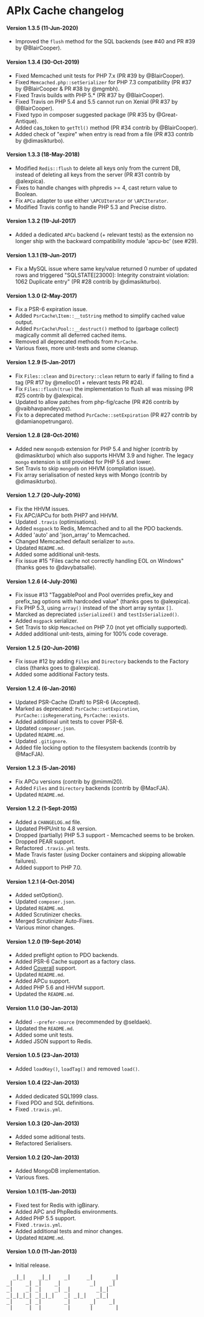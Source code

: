 # APIx Cache changelog

#### Version 1.3.5 (11-Jun-2020)
- Improved the `flush` method for the SQL backends (see #40 and PR #39 by @BlairCooper).

#### Version 1.3.4 (30-Oct-2019)
- Fixed Memcached unit tests for PHP 7.x (PR #39 by @BlairCooper).
- Fixed `Memcached.php::setSerializer` for PHP 7.3 compatibility (PR #37 by @BlairCooper & PR #38 by @mgmbh).
- Fixed Travis builds with PHP 5.* (PR #37 by @BlairCooper).
- Fixed Travis on PHP 5.4 and 5.5 cannot run on Xenial (PR #37 by @BlairCooper).
- Fixed typo in composer suggested package (PR #35 by @Great-Antique).
- Added cas_token to `getTtl()` method (PR #34 contrib by @BlairCooper).
- Added check of "expire" when entry is read from a file (PR #33 contrib by @dimasikturbo).

#### Version 1.3.3 (18-May-2018)
- Modified `Redis::flush` to delete all keys only from the current DB, instead of deleting all keys from the server (PR #31 contrib by @alexpica).
- Fixes to handle changes with phpredis >= 4, cast return value to Boolean. 
- Fix `APCu` adapter to use either `\APCUIterator` or `\APCIterator`.
- Modified Travis config to handle PHP 5.3 and Precise distro.

#### Version 1.3.2 (19-Jul-2017)
- Added a dedicated `APCu` backend (+ relevant tests) as the extension no longer ship with the backward compatibility module 'apcu-bc’ (see #29).

#### Version 1.3.1 (19-Jun-2017)
- Fix a MySQL issue where same key/value returned 0 number of updated rows and triggered "SQLSTATE[23000]: Integrity constraint violation: 1062 Duplicate entry" (PR #28 contrib by @dimasikturbo).

#### Version 1.3.0 (2-May-2017)
- Fix a PSR-6 expiration issue.
- Added `PsrCache\Item::__toString` method to simplify cached value output.
- Added `PsrCache\Pool::__destruct()` method to (garbage collect) magically commit all deferred cached items.
- Removed all deprecated methods from `PsrCache`.
- Various fixes, more unit-tests and some cleanup.

#### Version 1.2.9 (5-Jan-2017)
- Fix `Files::clean` and `Directory::clean` return to early if failing to find a tag (PR #17 by @melloc01 + relevant tests PR #24).
- Fix `Files::flush(true)` the implementation to flush all was missing (PR #25 contrib by @alexpica).
- Updated to allow patches from php-fig/cache (PR #26 contrib by @vaibhavpandeyvpz).
- Fix to a deprecated method `PsrCache::setExpiration` (PR #27 contrib by @damianopetrungaro).

#### Version 1.2.8 (28-Oct-2016)
- Added new `mongodb` extension for PHP 5.4 and higher (contrib by @dimasikturbo) which also supports HHVM 3.9 and higher. The legacy `mongo` extension is still provided for PHP 5.6 and lower.
- Set Travis to skip `mongodb` on HHVM (compilation issue).
- Fix array serialisation of nested keys with Mongo (contrib by @dimasikturbo).

#### Version 1.2.7 (20-July-2016)
- Fix the HHVM issues.
- Fix APC/APCu for both PHP7 and HHVM.
- Updated `.travis` (optimisations).
- Added `msgpack` to Redis, Memcached and to all the PDO backends.  
- Added 'auto' and 'json_array' to Memcached.
- Changed Memcached default serializer to `auto`.
- Updated `README.md`.
- Added some additional unit-tests.
- Fix issue #15 "Files cache not correctly handling EOL on Windows" (thanks goes to @davybatsalle). 

#### Version 1.2.6 (4-July-2016)
- Fix issue #13 "TaggablePool and Pool overrides prefix_key and prefix_tag options with hardcoded value" (thanks goes to @alexpica). 
- Fix PHP 5.3, using `array()` instead of the short array syntax `[]`.
- Marcked as depreciated `isSerialized()` and `testIsSerialized()`.
- Added `msgpack` serializer.
- Set Travis to skip `Memcached` on PHP 7.0 (not yet officially supported).
- Added additional unit-tests, aiming for 100% code coverage.

#### Version 1.2.5 (20-Jun-2016)
- Fix issue #12 by adding `Files` and `Directory` backends to the Factory class (thanks goes to @alexpica). 
- Added some additional Factory tests.

#### Version 1.2.4 (6-Jan-2016)
- Updated PSR-Cache (Draft) to PSR-6 (Accepted).
- Marked as deprecated: `PsrCache::setExpiration`, `PsrCache::isRegenerating`, `PsrCache::exists`.
- Added additional unit tests to cover PSR-6.
- Updated `composer.json`.
- Updated `README.md`.
- Updated `.gitignore`.
- Added file locking option to the filesystem backends (contrib by @MacFJA).

#### Version 1.2.3 (5-Jan-2016)
- Fix APCu versions (contrib by @mimmi20).
- Added `Files` and `Directory` backends (contrib by @MacFJA).
- Updated `README.md`.

#### Version 1.2.2 (1-Sept-2015)
- Added a `CHANGELOG.md` file.
- Updated PHPUnit to 4.8 version.
- Dropped (partially) PHP 5.3 support - Memcached seems to be broken.
- Dropped PEAR support.
- Refactored `.travis.yml` tests.
- Made Travis faster (using Docker containers and skipping allowable failures).
- Added support to PHP 7.0.

#### Version 1.2.1 (4-Oct-2014)
- Added setOption().
- Updated `composer.json`.
- Updated `README.md`.
- Added Scrutinizer checks.
- Merged Scrutinizer Auto-Fixes.
- Various minor changes.

#### Version 1.2.0 (19-Sept-2014)
- Added preflight option to PDO backends.
- Added PSR-6 Cache support as a factory class.
- Added [Coverall](https://coveralls.io/github/frqnck/apix-cache) support.
- Updated `README.md`.
- Added APCu support.
- Added PHP 5.6 and HHVM support.
- Updated the `README.md`.

#### Version 1.1.0 (30-Jan-2013)
- Added `--prefer-source` (recommended by @seldaek).
- Updated the `README.md`.
- Added some unit tests.
- Added JSON support to Redis.

#### Version 1.0.5 (23-Jan-2013)
- Added `loadKey()`, `loadTag()` and removed `load()`.

#### Version 1.0.4 (22-Jan-2013)
- Added dedicated SQL1999 class.
- Fixed PDO and SQL definitions.
- Fixed `.travis.yml`. 

#### Version 1.0.3 (20-Jan-2013)
- Added some aditional tests.
- Refactored Serialisers.

#### Version 1.0.2 (20-Jan-2013)
- Added MongoDB implementation. 
- Various fixes. 

#### Version 1.0.1 (15-Jan-2013)
- Fixed test for Redis with igBinary.
- Added APC and PhpRedis environments.
- Added PHP 5.5 support.
- Fixed `.travis.yml`. 
- Added additional tests and minor changes.
- Updated `README.md`.

#### Version 1.0.0 (11-Jan-2013)
- Initial release.

<pre>
  _|_|    _|_|    _|     _|      _|
_|    _| _|    _|         _|    _|
_|    _| _|    _| _|        _|_|
_|_|_|_| _|_|_|   _| _|_|   _|_|
_|    _| _|       _|      _|    _|
_|    _| _|       _|     _|      _|
</pre>
